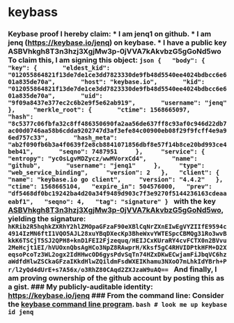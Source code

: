 # keybass
### Keybase proof  I hereby claim:    * I am jenq1 on github.   * I am jenq (https://keybase.io/jenq) on keybase.   * I have a public key ASBVhkgh8T3n3hzj3XgjMw3p-0jVVA7kAkvbzG5gGoNd5wo  To claim this, I am signing this object:  ```json {   "body": {     "key": {       "eldest_kid": "012055864821f13de7de1ce3dd7823330de9fb48d5540ee4024bdbcc6e601a835de70a",       "host": "keybase.io",       "kid": "012055864821f13de7de1ce3dd7823330de9fb48d5540ee4024bdbcc6e601a835de70a",       "uid": "9f09a8437e377ec2c6b2e9f5e62ab919",       "username": "jenq"     },     "merkle_root": {       "ctime": 1568665097,       "hash": "8c5377c06fbfa32c8ff486350690fa2aa56de637ff8c93af0c946d22db7ac00d0746aa58b6cdda9202747d3af3efe84c00900eb08f29f9fcff4e9a96ed757c33",       "hash_meta": "ab2f090fb6b3a4f0639f2e8cb8841071856dbf8e57f14b8ce20bd993ce4beb41",       "seqno": 7487951     },     "service": {       "entropy": "ycOsLgvMDZycz/wwMVorxCd4",       "name": "github",       "username": "jenq1"     },     "type": "web_service_binding",     "version": 2   },   "client": {     "name": "keybase.io go client",     "version": "4.4.2"   },   "ctime": 1568665104,   "expire_in": 504576000,   "prev": "df5468df0bc19242ba4d20a34f9489d903c7f3e9270f5144236163cdeaaeabf1",   "seqno": 4,   "tag": "signature" } ```  with the key [ASBVhkgh8T3n3hzj3XgjMw3p-0jVVA7kAkvbzG5gGoNd5wo](https://keybase.io/jenq), yielding the signature:  ``` hKRib2R5hqhkZXRhY2hlZMOpaGFzaF90eXBlCqNrZXnEIwEgVYZIIfE9594c4914IzMN6ftI1VQO5AJL28xuYBqDXecKp3BheWxvYWTESpcCBMQg31Ro3wvBkkK6TSCjT5SJ2QPH8+knD1FEI2Fjzequq/HEIJCxKUraRY4cvFCTX0n2BVvu2MeHcjt1EI/hVUOxnQbsAgHCo3NpZ8RAwprH/Kksf5gC4RHVIDPtkHFM+D2XeqsoPcoTz3WL2ogx2IdHHwcOD6gysPdvSqTn74HZxDKwECwjamFiJbqVC6hzaWdfdHlwZSCkaGFzaIKkdHlwZQildmFsdWXEIKhamu3NXoO7mLhkIdYBrh+Pr/l2yQd4dUrE+s7A56x/o3RhZ80CAqd2ZXJzaW9uAQ==  ```  And finally, I am proving ownership of the github account by posting this as a gist.  ### My publicly-auditable identity:  https://keybase.io/jenq  ### From the command line:  Consider the [keybase command line program](https://keybase.io/download).  ```bash # look me up keybase id jenq ```
